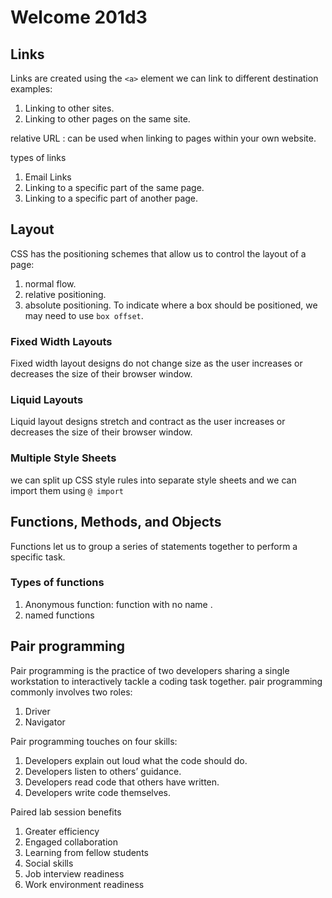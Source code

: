 # Welcome 201d3

## Links
Links are created using the `<a>` element
we can link to different destination examples:
1. Linking to other sites.
2. Linking to other pages on the same site.

relative URL : can be used when linking to pages within your own website.

types of links 
1. Email Links
2. Linking to a specific part of the same page.
3. Linking to a specific part of another page.

## Layout
CSS has the positioning schemes that allow us to control the layout of a page:
1. normal flow.
2. relative positioning.
3. absolute positioning.
To indicate where a box should be positioned, we may need to use `box offset`.

### Fixed Width Layouts
Fixed width layout designs do not change size as the user increases or decreases the size of their browser window.
### Liquid Layouts
Liquid layout designs stretch and contract as the user increases or decreases the size of their browser window.

### Multiple Style Sheets
we can split up CSS style rules into separate style sheets and we can import them using `@ import`

## Functions, Methods, and Objects
Functions let us to group a series of statements together to perform a specific task.
### Types of functions
1. Anonymous function: function with no name .
2. named functions  

## Pair programming
Pair programming is the practice of two developers sharing a single workstation to interactively tackle a coding task together. 
pair programming commonly involves two roles: 
1. Driver
2. Navigator

Pair programming touches on four skills:
1. Developers explain out loud what the code should do.
2. Developers listen to others’ guidance.
3. Developers read code that others have written.
4. Developers write code themselves.

Paired lab session benefits
1. Greater efficiency
2. Engaged collaboration
3. Learning from fellow students
4. Social skills
5. Job interview readiness
6. Work environment readiness